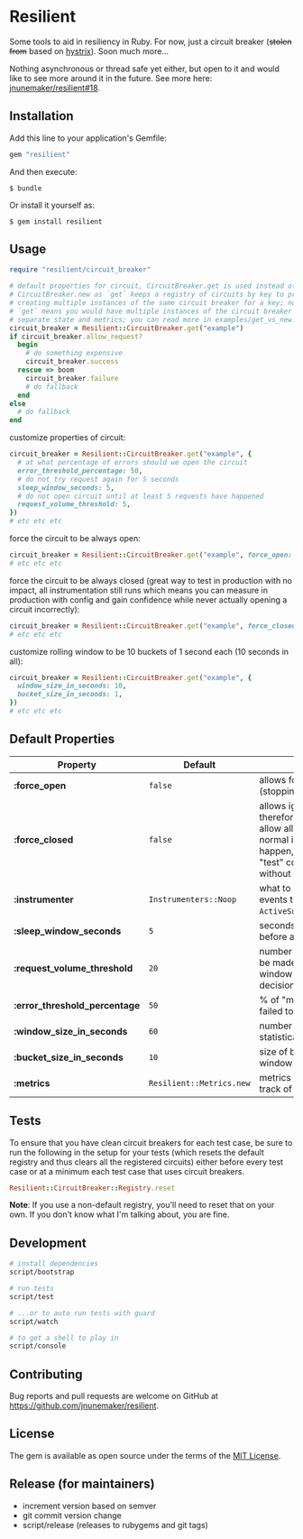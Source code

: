# Resilient

Some tools to aid in resiliency in Ruby. For now, just a circuit breaker (~~stolen from~~ based on [hystrix](https://github.com/netflix/hystrix)). Soon much more...

Nothing asynchronous or thread safe yet either, but open to it and would like to see more around it in the future. See more here: [jnunemaker/resilient#18](https://github.com/jnunemaker/resilient/issues/18).

## Installation

Add this line to your application's Gemfile:

```ruby
gem "resilient"
```

And then execute:

    $ bundle

Or install it yourself as:

    $ gem install resilient

## Usage

```ruby
require "resilient/circuit_breaker"

# default properties for circuit, CircuitBreaker.get is used instead of
# CircuitBreaker.new as `get` keeps a registry of circuits by key to prevent
# creating multiple instances of the same circuit breaker for a key; not using
# `get` means you would have multiple instances of the circuit breaker and thus
# separate state and metrics; you can read more in examples/get_vs_new.rb
circuit_breaker = Resilient::CircuitBreaker.get("example")
if circuit_breaker.allow_request?
  begin
    # do something expensive
    circuit_breaker.success
  rescue => boom
    circuit_breaker.failure
    # do fallback
  end
else
  # do fallback
end
```

customize properties of circuit:

```ruby
circuit_breaker = Resilient::CircuitBreaker.get("example", {
  # at what percentage of errors should we open the circuit
  error_threshold_percentage: 50,
  # do not try request again for 5 seconds
  sleep_window_seconds: 5,
  # do not open circuit until at least 5 requests have happened
  request_volume_threshold: 5,
})
# etc etc etc
```

force the circuit to be always open:

```ruby
circuit_breaker = Resilient::CircuitBreaker.get("example", force_open: true)
# etc etc etc
```

force the circuit to be always closed (great way to test in production with no impact, all instrumentation still runs which means you can measure in production with config and gain confidence while never actually opening a circuit incorrectly):

```ruby
circuit_breaker = Resilient::CircuitBreaker.get("example", force_closed: true)
# etc etc etc
```

customize rolling window to be 10 buckets of 1 second each (10 seconds in all):

```ruby
circuit_breaker = Resilient::CircuitBreaker.get("example", {
  window_size_in_seconds: 10,
  bucket_size_in_seconds: 1,
})
# etc etc etc
```

## Default Properties

Property                        | Default                | Notes
--------------------------------|------------------------|--------
**:force_open**                 | `false`                  | allows forcing the circuit open (stopping all requests)
**:force_closed**               | `false`                  | allows ignoring errors and therefore never trip "open" (ie. allow all traffic through); normal instrumentation will still happen, thus allowing you to "test" configuration live without impact
**:instrumenter**               | `Instrumenters::Noop`    | what to use to instrument all events that happen (e.g.  `ActiveSupport::Notifications`)
**:sleep_window_seconds**       | `5`                      | seconds after tripping circuit before allowing retry
**:request_volume_threshold**   | `20`                     | number of requests that must be made within a statistical window before open/close decisions are made using stats
**:error_threshold_percentage** | `50`                     |  % of "marks" that must be failed to trip the circuit
**:window_size_in_seconds**     | `60`                     | number of seconds in the statistical window
**:bucket_size_in_seconds**     | `10`                     | size of buckets in statistical window
**:metrics**                    | `Resilient::Metrics.new` | metrics instance used to keep track of success and failure

## Tests

To ensure that you have clean circuit breakers for each test case, be sure to run the following in the setup for your tests (which resets the default registry and thus clears all the registered circuits) either before every test case or at a minimum each test case that uses circuit breakers.

```ruby
Resilient::CircuitBreaker::Registry.reset
```

**Note**: If you use a non-default registry, you'll need to reset that on your own. If you don't know what I'm talking about, you are fine.

## Development

```bash
# install dependencies
script/bootstrap

# run tests
script/test

# ...or to auto run tests with guard
script/watch

# to get a shell to play in
script/console
```

## Contributing

Bug reports and pull requests are welcome on GitHub at https://github.com/jnunemaker/resilient.

## License

The gem is available as open source under the terms of the [MIT License](http://opensource.org/licenses/MIT).

## Release (for maintainers)

* increment version based on semver
* git commit version change
* script/release (releases to rubygems and git tags)
